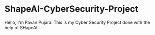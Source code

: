 # ShapeAI-CyberSecurity-Project
Hello, I'm Pavan Pujara.
This is my Cyber Security Project done with the help of SHapeAI.

